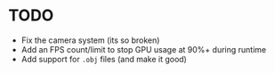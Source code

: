 # TODO
- Fix the camera system (its so broken)
- Add an FPS count/limit to stop GPU usage at 90%+ during runtime
- Add support for `.obj` files (and make it good)